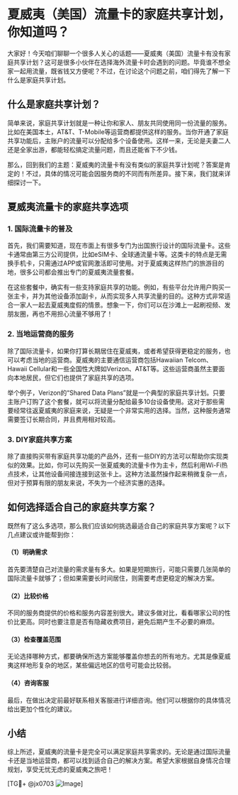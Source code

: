 # 夏威夷（美国）流量卡的家庭共享计划，你知道吗？

大家好！今天咱们聊聊一个很多人关心的话题——夏威夷（美国）流量卡有没有家庭共享计划？这可是很多小伙伴在选择海外流量卡时会遇到的问题。毕竟谁不想全家一起用流量，既省钱又方便呢？不过，在讨论这个问题之前，咱们得先了解一下什么是家庭共享计划。

## 什么是家庭共享计划？

简单来说，家庭共享计划就是一种让你和家人、朋友共同使用同一份流量的服务。比如在美国本土，AT&T、T-Mobile等运营商都提供这样的服务。当你开通了家庭共享功能后，主账户的流量可以分配给多个设备使用。这样一来，无论是夫妻二人还是全家出游，都能轻松搞定流量问题，而且还能省下不少钱。

那么，回到我们的主题：夏威夷的流量卡有没有类似的家庭共享计划呢？答案是肯定的！不过，具体的情况可能会因服务商的不同而有所差异。接下来，我们就来详细探讨一下。

## 夏威夷流量卡的家庭共享选项

### 1. 国际流量卡的普及

首先，我们需要知道，现在市面上有很多专门为出国旅行设计的国际流量卡。这些卡通常由第三方公司提供，比如eSIM卡、全球通流量卡等。这类卡的特点是无需换手机卡，只需通过APP或官网激活即可使用。对于夏威夷这样热门的旅游目的地，很多公司都会推出专门的夏威夷流量套餐。

在这些套餐中，确实有一些支持家庭共享的功能。例如，有些平台允许用户购买一张主卡，并为其他设备添加副卡，从而实现多人共享流量的目的。这种方式非常适合一家人一起去夏威夷度假的情景。想象一下，你们可以在沙滩上一起刷视频、发朋友圈，再也不用担心流量不够用了！

### 2. 当地运营商的服务

除了国际流量卡，如果你打算长期居住在夏威夷，或者希望获得更稳定的服务，也可以考虑当地的运营商。夏威夷的主要通信运营商包括Hawaiian Telcom、Hawaii Cellular和一些全国性大牌如Verizon、AT&T等。这些运营商虽然主要面向本地居民，但它们也提供了家庭共享的选项。

举个例子，Verizon的“Shared Data Plans”就是一个典型的家庭共享计划。只要主账户订购了这个套餐，就可以将流量分配给最多10台设备使用。这对于那些需要经常往返夏威夷的家庭来说，无疑是一个非常实用的选择。当然，这种服务通常需要签订长期合同，并且费用相对较高。

### 3. DIY家庭共享方案

除了直接购买带有家庭共享功能的产品外，还有一些DIY的方法可以帮助你实现类似的效果。比如，你可以先购买一张夏威夷的流量卡作为主卡，然后利用Wi-Fi热点技术，让其他设备间接连接到这张卡上。这种方法虽然操作起来稍微复杂一点，但对于预算有限的朋友来说，不失为一个经济实惠的选择。

## 如何选择适合自己的家庭共享方案？

既然有了这么多选项，那么我们应该如何挑选最适合自己的家庭共享方案呢？以下几点建议或许能帮到你：

#### （1）明确需求
首先要清楚自己对流量的需求量有多大。如果是短期旅行，可能只需要几张简单的国际流量卡就够了；但如果需要长时间居住，则需要考虑更稳定的解决方案。

#### （2）比较价格
不同的服务商提供的价格和服务内容差别很大。建议多做对比，看看哪家公司的性价比更高。同时也要注意是否有隐藏收费项目，避免后期产生不必要的麻烦。

#### （3）检查覆盖范围
无论选择哪种方式，都要确保所选方案能够覆盖你想去的所有地方。尤其是像夏威夷这样地形复杂的地区，某些偏远地区的信号可能会比较弱。

#### （4）咨询客服
最后，在做出决定前最好联系相关客服进行详细咨询。他们可以根据你的具体情况给出更加个性化的建议。

## 小结

综上所述，夏威夷的流量卡是完全可以满足家庭共享需求的。无论是通过国际流量卡还是当地运营商，都可以找到适合自己的解决方案。希望大家根据自身情况合理规划，享受无忧无虑的夏威夷之旅吧！

[TG💪+ @jx0703 ![Image](https://github.com/user-attachments/assets/dbca1d08-cadb-493c-b0ec-ad6f7a83f270)]